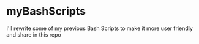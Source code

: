 # myBashScripts
I'll rewrite some of my previous Bash Scripts to make it more user friendly and share in this repo
